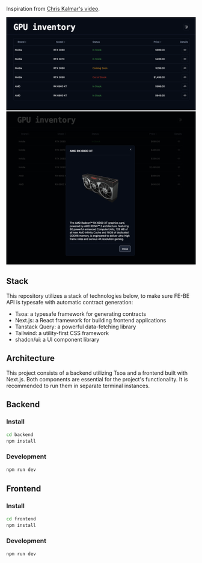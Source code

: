 Inspiration from [Chris Kalmar's video](https://www.youtube.com/watch?v=AVT0FUKcvvk&ab_channel=ChrisKalmar).

![Screenshot](screenshot-1.png)
![Screenshot](screenshot-2.png)

## Stack

This repository utilizes a stack of technologies below, to make sure FE-BE API is typesafe with automatic contract generation:

- Tsoa: a typesafe framework for generating contracts
- Next.js: a React framework for building frontend applications
- Tanstack Query: a powerful data-fetching library
- Tailwind: a utility-first CSS framework
- shadcn/ui: a UI component library

## Architecture

This project consists of a backend utilizing Tsoa and a frontend built with Next.js. Both components are essential for the project's functionality. It is recommended to run them in separate terminal instances.

## Backend

### Install

```bash
cd backend
npm install
```

### Development

```bash
npm run dev
```

## Frontend

### Install

```bash
cd frontend
npm install
```

### Development

```bash
npm run dev
```
